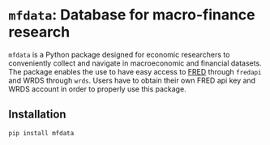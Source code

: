 # `mfdata`: Database for macro-finance research

`mfdata` is a Python package designed for economic researchers to conveniently collect and navigate in macroeconomic and financial datasets. The package enables the use to have easy access to [FRED](http://research.stlouisfed.org/fred2/) through `fredapi` and WRDS through `wrds`. Users have to obtain their own FRED api key and WRDS account in order to properly use this package.  

## Installation
```sh
pip install mfdata
```
